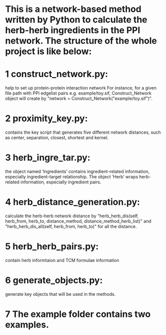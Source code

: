 
# This is a network-based method written by Python to calculate the herb-herb ingredients in the PPI network. The structure of the whole project is like below: 


# 1 construct_network.py: 
help to set up protein-protein interaction network
For instance, for a given file path with PPI edgelist pairs e.g. example/toy.sif, Construct_Network object will create by "network = Construct_Network("example/toy.sif")".

# 2 proximity_key.py: 
contains the key script that generates five different network distances, such as center, separation, closest, shortest and kernel.

# 3 herb_ingre_tar.py: 
the object named ‘Ingredients’ contains ingredient-related information, especially ingredient-target relationship. The object ‘Herb’ wraps herb-related information, especially ingredient pairs.

# 4 herb_distance_generation.py: 
calculate the herb-herb network distance by "herb_herb_dis(self, herb_from, herb_to, distance_method, distance_method_herb_list)" and "herb_herb_dis_all(self, herb_from, herb_to)" for all the distance. 

# 5 herb_herb_pairs.py:
contain herb informtaion and TCM formulae information

# 6 generate_objects.py: 
generate key objects that will be used in the methods.

# 7 The example folder contains two examples.
